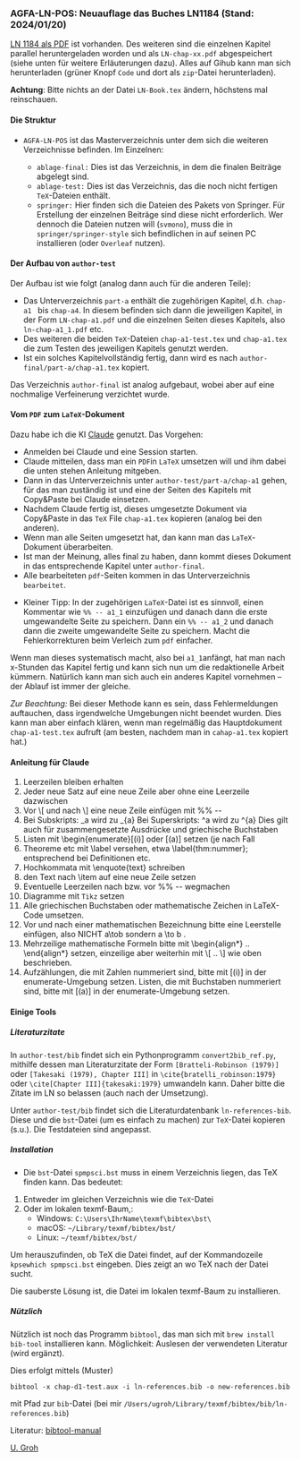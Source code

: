 ### AGFA-LN-POS: Neuauflage das Buches LN1184 (Stand: 2024/01/20)

[LN 1184 als PDF](https://github.com/ugroh/AGFA-LN-POS/blob/main/ablage-orig/ln-orig/ln-pos-1184.pdf) ist vorhanden. Des weiteren sind die einzelnen Kapitel parallel heruntergeladen worden und als `LN-chap-xx.pdf` abgespeichert (siehe unten für weitere Erläuterungen dazu). Alles auf Gihub kann man sich herunterladen (grüner Knopf `Code` und dort als `zip`-Datei herunterladen).

__Achtung__: Bitte nichts an der Datei `LN-Book.tex` ändern, höchstens mal reinschauen. 

#### Die Struktur

* `AGFA-LN-POS` ist das Masterverzeichnis unter dem sich die weiteren Verzeichnisse befinden. Im Einzelnen:

	* `ablage-final:` Dies ist das Verzeichnis, in dem die finalen Beiträge abgelegt sind. 
	* `ablage-test:` Dies ist das Verzeichnis, das die noch nicht fertigen `TeX`-Dateien enthält. 
	* `springer:` Hier finden sich die Dateien des Pakets von Springer. Für Erstellung der einzelnen Beiträge sind diese nicht erforderlich. Wer dennoch die Dateien nutzen will (`svmono`), muss die in `springer/springer-style` sich befindlichen in auf seinen PC installieren (oder `Overleaf` nutzen).
	
#### Der Aufbau von `author-test`

Der Aufbau ist wie folgt (analog dann auch für die anderen Teile):

*  Das Unterverzeichnis `part-a` enthält die zugehörigen Kapitel, d.h. `chap-a1 ` bis `chap-a4`. In diesem befinden sich dann die jeweiligen Kapitel, in der Form `LN-chap-a1.pdf` und die einzelnen Seiten dieses Kapitels, also `ln-chap-a1_1.pdf` etc. 
* Des weiteren die beiden `TeX`-Dateien `chap-a1-test.tex` und `chap-a1.tex` die zum Testen des jeweiligen Kapitels genutzt werden. 
* Ist ein solches Kapitelvollständig fertig, dann wird es nach `author-final/part-a/chap-a1.tex` kopiert. 

Das Verzeichnis `author-final` ist analog aufgebaut, wobei aber auf eine nochmalige Verfeinerung verzichtet wurde. 

#### Vom `PDF` zum `LaTeX`-Dokument

Dazu habe ich  die KI [Claude](http://claude.ai) genutzt. Das Vorgehen:

* Anmelden bei Claude und eine Session starten.
* Claude mitteilen, dass man ein `PDF`in `LaTeX` umsetzen will und ihm dabei die unten stehen Anleitung mitgeben.
* Dann in das Unterverzeichnis unter `author-test/part-a/chap-a1` gehen, für das man zuständig ist und eine der Seiten des Kapitels mit Copy&Paste bei Claude einsetzen.
* Nachdem Claude fertig ist, dieses umgesetzte Dokument via Copy&Paste in das `TeX` File `chap-a1.tex` kopieren (analog bei den anderen).
* Wenn man alle Seiten umgesetzt hat, dan kann man das `LaTeX`-Dokument überarbeiten.
* Ist man der Meinung, alles final zu haben, dann kommt dieses Dokument in das entsprechende Kapitel unter `author-final`.
* Alle bearbeiteten `pdf`-Seiten kommen in das Unterverzeichnis `bearbeitet`. 
+ Kleiner Tipp: In der zugehörigen `LaTeX`-Datei ist es sinnvoll, einen Kommentar wie `%% -- a1_1` einzufügen und danach dann die erste umgewandelte Seite zu speichern. Dann ein `%% -- a1_2` und danach dann die zweite umgewandelte Seite zu speichern. Macht die Fehlerkorrekturen beim Verleich zum `pdf` einfacher.

Wenn man dieses systematisch macht, also bei `a1_1`anfängt, hat man nach x-Stunden das Kapitel fertig und kann sich nun um die redaktionelle Arbeit kümmern. Natürlich kann man sich auch ein anderes Kapitel vornehmen – der Ablauf ist immer der gleiche.

*Zur Beachtung:* Bei dieser Methode kann es sein, dass Fehlermeldungen auftauchen, dass irgendwelche Umgebungen nicht beendet wurden. Dies kann man aber einfach klären, wenn man regelmäßig das Hauptdokument `chap-a1-test.tex` aufruft (am besten, nachdem man in `cahap-a1.tex` kopiert hat.)


#### Anleitung für Claude

1. Leerzeilen bleiben erhalten
2. Jeder neue Satz auf eine neue Zeile aber ohne eine Leerzeile dazwischen
3. Vor \\[ und nach \\] eine neue Zeile einfügen mit %% -- 
4. Bei Subskripts: \_a wird zu \_{a}
	Bei Superskripts: ^a wird zu ^{a}
	Dies gilt auch für zusammengesetzte Ausdrücke und griechische Buchstaben
5. Listen mit \\begin{enumerate}[(i)] oder [(a)] setzen (je nach Fall
6. Theoreme etc mit \\label versehen, etwa \\label{thm:nummer}; entsprechend bei Definitionen etc.
7. Hochkommata mit \\enquote{text} schreiben
8. den Text nach \\item auf eine neue Zeile setzen
9. Eventuelle Leerzeilen nach bzw. vor %% -- wegmachen
10. Diagramme mit `Tikz` setzen
11. Alle griechischen Buchstaben oder mathematische Zeichen in LaTeX-Code umsetzen.
12. Vor und nach einer mathematischen Bezeichnung bitte eine Leerstelle einfügen, also NICHT a\\tob sondern a \\to b .
13. Mehrzeilige mathematische Formeln bitte mit \\begin{align\*} .. \\end{align\*} setzen, einzeilige aber weiterhin mit \\[ .. \\] wie oben beschrieben. 
13. Aufzählungen, die mit Zahlen nummeriert sind, bitte mit [(i)] in der enumerate-Umgebung setzen. Listen, die mit Buchstaben nummeriert sind, bitte mit [(a)] in der  enumerate-Umgebung setzen. 

#### Einige Tools

##### Literaturzitate

In `author-test/bib` findet sich ein Pythonprogramm `convert2bib_ref.py`, mithilfe dessen man Literaturzitate der Form `[Bratteli-Robinson (1979)]` oder `[Takesaki (1979), Chapter III]` in `\cite{bratelli_robinson:1979}` oder `\cite[Chapter III]{takesaki:1979}` umwandeln kann. Daher bitte die Zitate im LN so belassen (auch nach der Umsetzung). 

Unter `author-test/bib` findet sich die Literaturdatenbank `ln-references-bib`. Diese und die `bst`-Datei (um es einfach zu machen) zur `TeX`-Datei kopieren (s.u.). Die Testdateien sind angepasst. 

##### Installation

* Die `bst`-Datei `spmpsci.bst` muss in einem Verzeichnis liegen, das TeX finden kann. Das bedeutet:

1. Entweder im gleichen Verzeichnis wie die `TeX`-Datei
2. Oder im lokalen texmf-Baum,:
   - Windows: `C:\Users\IhrName\texmf\bibtex\bst\`
   - macOS: `~/Library/texmf/bibtex/bst/`
   - Linux: `~/texmf/bibtex/bst/`

Um herauszufinden, ob TeX die Datei findet, auf der Kommandozeile `kpsewhich spmpsci.bst` eingeben. Dies zeigt an wo TeX nach der Datei sucht.

Die sauberste Lösung ist, die Datei im lokalen texmf-Baum zu installieren. 

##### Nützlich

Nützlich ist noch das Programm `bibtool`, das man sich mit `brew install bib-tool` installieren kann. Möglichkeit: Auslesen der verwendeten Literatur (wird ergänzt).

Dies erfolgt mittels (Muster)

`bibtool -x chap-d1-test.aux -i ln-references.bib -o new-references.bib`

mit Pfad zur `bib`-Datei (bei mir `/Users/ugroh/Library/texmf/bibtex/bib/ln-references.bib`)

Literatur: [bibtool-manual](https://ctan.org/pkg/bibtool)




[U. Groh](ulgr@math.uni-tuebingen.de)

